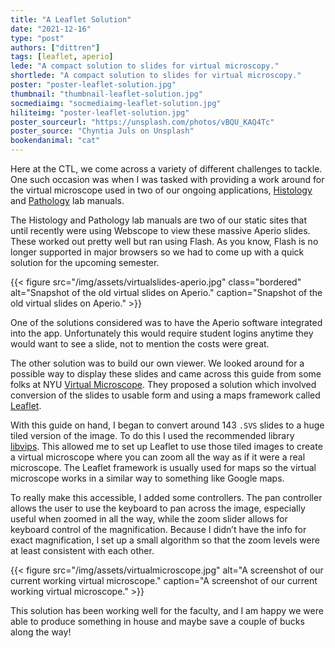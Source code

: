 ```yaml
---
title: "A Leaflet Solution"
date: "2021-12-16"
type: "post"
authors: ["dittren"]
tags: [leaflet, aperio]
lede: "A compact solution to slides for virtual microscopy."
shortlede: "A compact solution to slides for virtual microscopy."
poster: "poster-leaflet-solution.jpg"
thumbnail: "thumbnail-leaflet-solution.jpg"
socmediaimg: "socmediaimg-leaflet-solution.jpg"
hiliteimg: "poster-leaflet-solution.jpg"
poster_sourceurl: "https://unsplash.com/photos/vBQU_KAQ4Tc"
poster_source: "Chyntia Juls on Unsplash"
bookendanimal: "cat"
---
```


Here at the CTL, we come across a variety of different challenges to tackle. One
such occasion was when I was tasked with providing a work around for the virtual
microscope used in two of our ongoing applications,
[Histology](https://histologylab.ctl.columbia.edu) and
[Pathology](https://pathologylab.ctl.columbia.edu/) lab manuals.

The Histology and Pathology lab manuals are two of our static sites that until
recently were using Webscope to view these massive Aperio slides. These worked
out pretty well but ran using Flash. As you know, Flash is no longer supported
in major browsers so we had to come up with a quick solution for the upcoming
semester.

{{< figure
    src="/img/assets/virtualslides-aperio.jpg"
    class="bordered"
    alt="Snapshot of the old virtual slides on Aperio."
    caption="Snapshot of the old virtual slides on Aperio." >}}

One of the solutions considered was to have the Aperio software integrated into
the app. Unfortunately this would require student logins anytime they would want
to see a slide, not to mention the costs were great.

The other solution was to build our own viewer. We looked around for a possible
way to display these slides and came across this guide from some folks at NYU
[Virtual Microscope](https://iime.github.io/virtualmicroscope/). They proposed a
solution which involved conversion of the slides to usable form and using a maps
framework called [Leaflet](https://leafletjs.com/).

With this guide on hand, I began to convert around 143 `.SVS` slides to a huge
tiled version of the image. To do this I used the recommended library
[libvips](https://github.com/libvips/libvips). This allowed me to set up Leaflet
to use those tiled images to create a virtual microscope where you can zoom all
the way as if it were a real microscope. The Leaflet framework is usually used
for maps so the virtual microscope works in a similar way to something like
Google maps.

To really make this accessible, I added some controllers. The pan controller
allows the user to use the keyboard to pan across the image, especially useful
when zoomed in all the way, while the zoom slider allows for keyboard control of
the magnification. Because I didn’t have the info for exact magnification, I set
up a small algorithm so that the zoom levels were at least consistent with each
other.

{{< figure
    src="/img/assets/virtualmicroscope.jpg"
    alt="A screenshot of our current working virtual microscope."
    caption="A screenshot of our current working virtual microscope." >}}

This solution has been working well for the faculty, and I am happy we were able
to produce something in house and maybe save a couple of bucks along the way!
